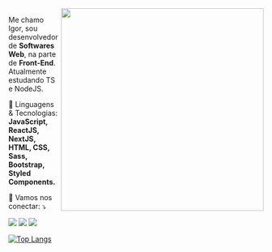 <img src="https://raw.githubusercontent.com/MicaelliMedeiros/micaellimedeiros/master/image/computer-illustration.png" min-width="400px" max-width="400px" width="400px" align="right">

<p align="left"> 
  Me chamo Igor, sou desenvolvedor de <strong>Softwares Web</strong>, na parte de <strong>Front-End</strong>.<br>
  Atualmente estudando TS e NodeJS.
</p>

<p align="left">
  🦄 Linguagens & Tecnologias: <strong>JavaScript, ReactJS, NextJS, HTML, CSS, Sass, Bootstrap, Styled Components.</strong>
</p>

<p align="left">
  💌 Vamos nos conectar: ⤵️
</p>

<p align="left">
  <a href="mailto:igorrsgraziano@gmail.com" alt="Gmail">
  <img src="https://img.shields.io/badge/-Gmail-FF0000?style=flat-square&labelColor=FF0000&logo=gmail&logoColor"/></a>

  <a href="https://www.linkedin.com/in/igor-graziano-81570418b/" alt="Linkedin">
  <img src="https://img.shields.io/badge/-Linkedin-0e76a8?style=flat-square&logo=Linkedin&logoColor=white&link" /></a>

  <a href="https://wa.me/553498673008" alt="WhatsApp">
  <img src="https://img.shields.io/badge/-WhatsApp-25d366?style=flat-square&labelColor=25d366&logo=whatsapp&logoColor=white&link"/></a>
</p>  

[![Top Langs](https://github-readme-stats.vercel.app/api/top-langs/?username=IgorRSGraziano&layout=compact&theme=radical)](https://github.com/IgorRSGraziano)
